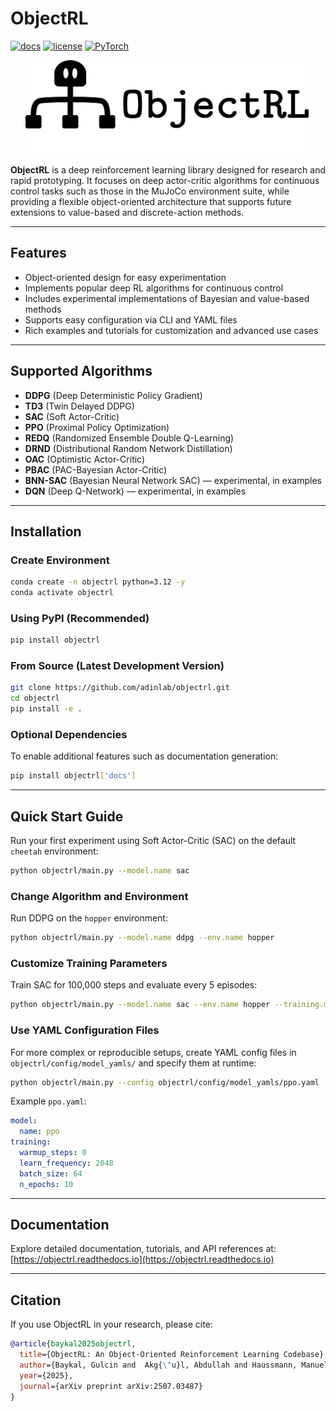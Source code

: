 # ObjectRL

[![docs](https://readthedocs.org/projects/objectrl/badge/?version=latest)](https://objectrl.readthedocs.io/en/latest/)
[![license](https://img.shields.io/badge/License-MIT-yellow.svg)](https://github.com/adinlab/objectrl/blob/master/LICENSE)
<a href="https://pytorch.org/get-started/locally/"><img alt="PyTorch" src="https://img.shields.io/badge/PyTorch-ee4c2c?logo=pytorch&logoColor=white"></a>

<p align="center">
  <img src="docs/_static/imgs/logo.svg" alt="ObjectRL Logo" height="150">
</p>

**ObjectRL** is a deep reinforcement learning library designed for research and rapid prototyping. It focuses on deep actor-critic algorithms for continuous control tasks such as those in the MuJoCo environment suite, while providing a flexible object-oriented architecture that supports future extensions to value-based and discrete-action methods.

---

## Features

- Object-oriented design for easy experimentation  
- Implements popular deep RL algorithms for continuous control  
- Includes experimental implementations of Bayesian and value-based methods  
- Supports easy configuration via CLI and YAML files  
- Rich examples and tutorials for customization and advanced use cases  

---

## Supported Algorithms

- **DDPG** (Deep Deterministic Policy Gradient)  
- **TD3** (Twin Delayed DDPG)  
- **SAC** (Soft Actor-Critic)  
- **PPO** (Proximal Policy Optimization)  
- **REDQ** (Randomized Ensemble Double Q-Learning)  
- **DRND** (Distributional Random Network Distillation)  
- **OAC** (Optimistic Actor-Critic)  
- **PBAC** (PAC-Bayesian Actor-Critic)  
- **BNN-SAC** (Bayesian Neural Network SAC) — experimental, in examples  
- **DQN** (Deep Q-Network) — experimental, in examples  

---

## Installation

### Create Environment

```bash
conda create -n objectrl python=3.12 -y
conda activate objectrl
```

### Using PyPI (Recommended)

```bash
pip install objectrl
```

### From Source (Latest Development Version)

```bash
git clone https://github.com/adinlab/objectrl.git
cd objectrl
pip install -e .
```

### Optional Dependencies

To enable additional features such as documentation generation:
```bash
pip install objectrl['docs']
```

---

## Quick Start Guide

Run your first experiment using Soft Actor-Critic (SAC) on the default `cheetah` environment:

```bash
python objectrl/main.py --model.name sac
```

### Change Algorithm and Environment

Run DDPG on the `hopper` environment:

```bash
python objectrl/main.py --model.name ddpg --env.name hopper
```

### Customize Training Parameters

Train SAC for 100,000 steps and evaluate every 5 episodes:

```bash
python objectrl/main.py --model.name sac --env.name hopper --training.max_steps 100000 --training.eval_episodes 5
```

### Use YAML Configuration Files

For more complex or reproducible setups, create YAML config files in `objectrl/config/model_yamls/` and specify them at runtime:

```bash
python objectrl/main.py --config objectrl/config/model_yamls/ppo.yaml
```

Example `ppo.yaml`:

```yaml
model:
  name: ppo
training:
  warmup_steps: 0
  learn_frequency: 2048
  batch_size: 64
  n_epochs: 10
```

---

## Documentation

Explore detailed documentation, tutorials, and API references at: [https://objectrl.readthedocs.io](https://objectrl.readthedocs.io)

---

## Citation

If you use ObjectRL in your research, please cite:

```bibtex
@article{baykal2025objectrl,
  title={ObjectRL: An Object-Oriented Reinforcement Learning Codebase}, 
  author={Baykal, Gulcin and  Akg{\"u}l, Abdullah and Haussmann, Manuel and Tasdighi, Bahareh and Werge, Nicklas and Wu Yi-Shan and Kandemir, Melih},
  year={2025},
  journal={arXiv preprint arXiv:2507.03487}
}
```




